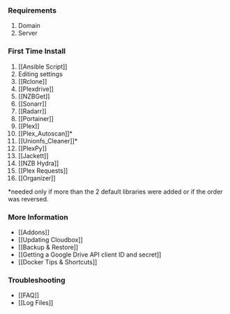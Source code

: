 ### Requirements ###
1. Domain
1. Server

### First Time Install ###
1. [[Ansible Script]]
1. Editing settings
1. [[Rclone]]
1. [[Plexdrive]]
1. [[NZBGet]]
1. [[Sonarr]]
1. [[Radarr]]
1. [[Portainer]]
1. [[Plex]]
1. [[Plex_Autoscan]]*
1. [[Unionfs_Cleaner]]*
1. [[PlexPy]]
1. [[Jackett]]
1. [[NZB Hydra]]
1. [[Plex Requests]]
1. [[Organizer]]

*needed only if more than the 2 default libraries were added or if the order was reversed.

### More Information ###
- [[Addons]]
- [[Updating Cloudbox]]
- [[Backup & Restore]]
- [[Getting a Google Drive API client ID and secret]]
- [[Docker Tips & Shortcuts]]

### Troubleshooting ###
- [[FAQ]]
- [[Log Files]]